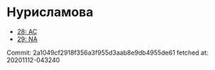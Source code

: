 # Нурисламова
- [28: AC](28.md)
- [29: NA](29.md)

Commit: 2a1049cf2918f356a3f955d3aab8e9db4955de61
 fetched at: 20201112-043240
